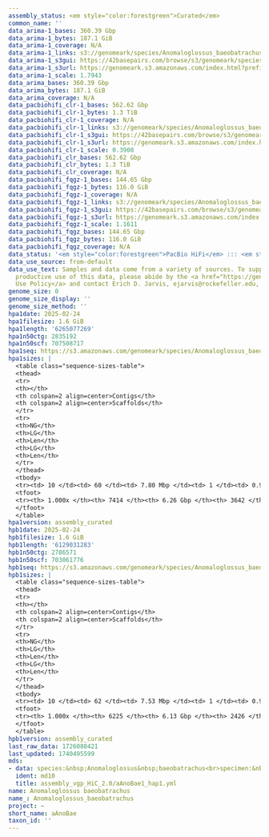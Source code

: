```yaml
---
assembly_status: <em style="color:forestgreen">Curated</em>
common_name: ''
data_arima-1_bases: 360.39 Gbp
data_arima-1_bytes: 187.1 GiB
data_arima-1_coverage: N/A
data_arima-1_links: s3://genomeark/species/Anomaloglossus_baeobatrachus/aAnoBae1/genomic_data/arima/<br>
data_arima-1_s3gui: https://42basepairs.com/browse/s3/genomeark/species/Anomaloglossus_baeobatrachus/aAnoBae1/genomic_data/arima/
data_arima-1_s3url: https://genomeark.s3.amazonaws.com/index.html?prefix=species/Anomaloglossus_baeobatrachus/aAnoBae1/genomic_data/arima/
data_arima-1_scale: 1.7943
data_arima_bases: 360.39 Gbp
data_arima_bytes: 187.1 GiB
data_arima_coverage: N/A
data_pacbiohifi_clr-1_bases: 562.62 Gbp
data_pacbiohifi_clr-1_bytes: 1.3 TiB
data_pacbiohifi_clr-1_coverage: N/A
data_pacbiohifi_clr-1_links: s3://genomeark/species/Anomaloglossus_baeobatrachus/aAnoBae1/genomic_data/pacbio_hifi/<br>
data_pacbiohifi_clr-1_s3gui: https://42basepairs.com/browse/s3/genomeark/species/Anomaloglossus_baeobatrachus/aAnoBae1/genomic_data/pacbio_hifi/
data_pacbiohifi_clr-1_s3url: https://genomeark.s3.amazonaws.com/index.html?prefix=species/Anomaloglossus_baeobatrachus/aAnoBae1/genomic_data/pacbio_hifi/
data_pacbiohifi_clr-1_scale: 0.3900
data_pacbiohifi_clr_bases: 562.62 Gbp
data_pacbiohifi_clr_bytes: 1.3 TiB
data_pacbiohifi_clr_coverage: N/A
data_pacbiohifi_fqgz-1_bases: 144.65 Gbp
data_pacbiohifi_fqgz-1_bytes: 116.0 GiB
data_pacbiohifi_fqgz-1_coverage: N/A
data_pacbiohifi_fqgz-1_links: s3://genomeark/species/Anomaloglossus_baeobatrachus/aAnoBae1/genomic_data/pacbio_hifi/<br>
data_pacbiohifi_fqgz-1_s3gui: https://42basepairs.com/browse/s3/genomeark/species/Anomaloglossus_baeobatrachus/aAnoBae1/genomic_data/pacbio_hifi/
data_pacbiohifi_fqgz-1_s3url: https://genomeark.s3.amazonaws.com/index.html?prefix=species/Anomaloglossus_baeobatrachus/aAnoBae1/genomic_data/pacbio_hifi/
data_pacbiohifi_fqgz-1_scale: 1.1611
data_pacbiohifi_fqgz_bases: 144.65 Gbp
data_pacbiohifi_fqgz_bytes: 116.0 GiB
data_pacbiohifi_fqgz_coverage: N/A
data_status: '<em style="color:forestgreen">PacBio HiFi</em> ::: <em style="color:forestgreen">Arima</em>'
data_use_source: from-default
data_use_text: Samples and data come from a variety of sources. To support fair and
  productive use of this data, please abide by the <a href="https://genome10k.soe.ucsc.edu/data-use-policies/">Data
  Use Policy</a> and contact Erich D. Jarvis, ejarvis@rockefeller.edu, with any questions.
genome_size: 0
genome_size_display: ''
genome_size_method: ''
hpa1date: 2025-02-24
hpa1filesize: 1.6 GiB
hpa1length: '6265077269'
hpa1n50ctg: 2835192
hpa1n50scf: 707508717
hpa1seq: https://s3.amazonaws.com/genomeark/species/Anomaloglossus_baeobatrachus/aAnoBae1/assembly_curated/aAnoBae1.hap1.cur.20250224.fasta.gz
hpa1sizes: |
  <table class="sequence-sizes-table">
  <thead>
  <tr>
  <th></th>
  <th colspan=2 align=center>Contigs</th>
  <th colspan=2 align=center>Scaffolds</th>
  </tr>
  <tr>
  <th>NG</th>
  <th>LG</th>
  <th>Len</th>
  <th>LG</th>
  <th>Len</th>
  </tr>
  </thead>
  <tbody>
  <tr><td> 10 </td><td> 60 </td><td> 7.80 Mbp </td><td> 1 </td><td> 0.98 Gbp </td></tr><tr><td> 20 </td><td> 155 </td><td> 5.72 Mbp </td><td> 2 </td><td> 0.80 Gbp </td></tr><tr><td> 30 </td><td> 277 </td><td> 4.63 Mbp </td><td> 3 </td><td> 0.71 Gbp </td></tr><tr><td> 40 </td><td> 430 </td><td> 3.64 Mbp </td><td> 4 </td><td> 0.71 Gbp </td></tr><tr style="background-color:#cccccc;"><td> 50 </td><td> 626 </td><td style="background-color:#88ff88;"> 2.84 Mbp </td><td> 4 </td><td style="background-color:#88ff88;"> 0.71 Gbp </td></tr><tr><td> 60 </td><td> 879 </td><td> 2.17 Mbp </td><td> 5 </td><td> 0.60 Gbp </td></tr><tr><td> 70 </td><td> 1220 </td><td> 1.54 Mbp </td><td> 7 </td><td> 311.69 Mbp </td></tr><tr><td> 80 </td><td> 1732 </td><td> 0.98 Mbp </td><td> 9 </td><td> 233.34 Mbp </td></tr><tr><td> 90 </td><td> 2633 </td><td> 465.85 Kbp </td><td> 12 </td><td> 148.77 Mbp </td></tr><tr><td> 100 </td><td> 7414 </td><td> 2.01 Kbp </td><td> 3642 </td><td> 2.32 Kbp </td></tr></tbody>
  <tfoot>
  <tr><th> 1.000x </th><th> 7414 </th><th> 6.26 Gbp </th><th> 3642 </th><th> 6.27 Gbp </th></tr>
  </tfoot>
  </table>
hpa1version: assembly_curated
hpb1date: 2025-02-24
hpb1filesize: 1.6 GiB
hpb1length: '6129031283'
hpb1n50ctg: 2786571
hpb1n50scf: 703061776
hpb1seq: https://s3.amazonaws.com/genomeark/species/Anomaloglossus_baeobatrachus/aAnoBae1/assembly_curated/aAnoBae1.hap2.cur.20250224.fasta.gz
hpb1sizes: |
  <table class="sequence-sizes-table">
  <thead>
  <tr>
  <th></th>
  <th colspan=2 align=center>Contigs</th>
  <th colspan=2 align=center>Scaffolds</th>
  </tr>
  <tr>
  <th>NG</th>
  <th>LG</th>
  <th>Len</th>
  <th>LG</th>
  <th>Len</th>
  </tr>
  </thead>
  <tbody>
  <tr><td> 10 </td><td> 62 </td><td> 7.53 Mbp </td><td> 1 </td><td> 0.97 Gbp </td></tr><tr><td> 20 </td><td> 155 </td><td> 5.90 Mbp </td><td> 2 </td><td> 0.80 Gbp </td></tr><tr><td> 30 </td><td> 275 </td><td> 4.46 Mbp </td><td> 3 </td><td> 0.71 Gbp </td></tr><tr><td> 40 </td><td> 429 </td><td> 3.58 Mbp </td><td> 3 </td><td> 0.71 Gbp </td></tr><tr style="background-color:#cccccc;"><td> 50 </td><td> 622 </td><td style="background-color:#88ff88;"> 2.79 Mbp </td><td> 4 </td><td style="background-color:#88ff88;"> 0.70 Gbp </td></tr><tr><td> 60 </td><td> 876 </td><td> 2.14 Mbp </td><td> 5 </td><td> 0.60 Gbp </td></tr><tr><td> 70 </td><td> 1212 </td><td> 1.56 Mbp </td><td> 6 </td><td> 0.58 Gbp </td></tr><tr><td> 80 </td><td> 1692 </td><td> 1.03 Mbp </td><td> 8 </td><td> 261.32 Mbp </td></tr><tr><td> 90 </td><td> 2496 </td><td> 0.52 Mbp </td><td> 11 </td><td> 190.82 Mbp </td></tr><tr><td> 100 </td><td> 6225 </td><td> 1  bp </td><td> 2426 </td><td> 4.84 Kbp </td></tr></tbody>
  <tfoot>
  <tr><th> 1.000x </th><th> 6225 </th><th> 6.13 Gbp </th><th> 2426 </th><th> 6.13 Gbp </th></tr>
  </tfoot>
  </table>
hpb1version: assembly_curated
last_raw_data: 1726088421
last_updated: 1740495599
mds:
- data: species:&nbsp;Anomaloglossus&nbsp;baeobatrachus<br>specimen:&nbsp;aAnoBae1<br>projects:&nbsp;<br>&nbsp;&nbsp;-&nbsp;vgp<br>assembled_by_group:&nbsp;Rockefeller<br>data_location:&nbsp;S3<br>release_to:&nbsp;S3<br>haplotype_to_curate:&nbsp;hap1<br>hap1:&nbsp;s3://genomeark/species/Anomaloglossus_baeobatrachus/aAnoBae1/assembly_vgp_HiC_2.0/aAnoBae1.HiC.hap1.20230617.fasta.gz<br>hap2:&nbsp;s3://genomeark/species/Anomaloglossus_baeobatrachus/aAnoBae1/assembly_vgp_HiC_2.0/aAnoBae1.HiC.hap2.20230617.fasta.gz<br>pretext_hap1:&nbsp;s3://genomeark/species/Anomaloglossus_baeobatrachus/aAnoBae1/assembly_vgp_HiC_2.0/evaluation/hap1/pretext/aAnoBae1_hap1_s2.pretext<br>pretext_hap2:&nbsp;s3://genomeark/species/Anomaloglossus_baeobatrachus/aAnoBae1/assembly_vgp_HiC_2.0/evaluation/hap2/pretext/aAnoBae1_hap2_s2.pretext<br>kmer_spectra_img:&nbsp;s3://genomeark/species/Anomaloglossus_baeobatrachus/aAnoBae1/assembly_vgp_HiC_2.0/evaluation/merqury/aAnoBae1_png/<br>pacbio_read_dir:&nbsp;s3://genomeark/species/Anomaloglossus_baeobatrachus/aAnoBae1/genomic_data/pacbio_hifi/<br>pacbio_read_type:&nbsp;hifi<br>hic_read_dir:&nbsp;s3://genomeark/species/Anomaloglossus_baeobatrachus/aAnoBae1/genomic_data/arima/<br>pipeline:&nbsp;<br>&nbsp;&nbsp;-&nbsp;hifiasm&nbsp;(1.2a.2+galaxy1)<br>&nbsp;&nbsp;-&nbsp;yahs&nbsp;(1.2a.2+galaxy1)<br>notes:&nbsp;This&nbsp;was&nbsp;a&nbsp;Hifiasm-HiC&nbsp;assembly&nbsp;of&nbsp;aAnoBae1,&nbsp;resulting&nbsp;in&nbsp;two&nbsp;complete&nbsp;haplotypes.&nbsp;HiC&nbsp;scaffolding&nbsp;was&nbsp;performed&nbsp;with&nbsp;YaHS.&nbsp;&nbsp;The&nbsp;HiC&nbsp;prep&nbsp;kit&nbsp;used&nbsp;was&nbsp;Swift-IDT.&nbsp;<br>
  ident: md10
  title: assembly_vgp_HiC_2.0/aAnoBae1_hap1.yml
name: Anomaloglossus baeobatrachus
name_: Anomaloglossus_baeobatrachus
project: ~
short_name: aAnoBae
taxon_id: ''
---
```

